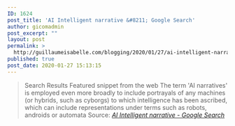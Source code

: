 ```yaml
---
ID: 1624
post_title: 'AI Intelligent narrative &#8211; Google Search'
author: gicomadmin
post_excerpt: ""
layout: post
permalink: >
  http://guillaumeisabelle.com/blogging/2020/01/27/ai-intelligent-narrative-google-search/
published: true
post_date: 2020-01-27 15:13:15
---
```

> Search Results Featured snippet from the web The term 'AI narratives' is employed even more broadly to include portrayals of any machines (or hybrids, such as cyborgs) to which intelligence has been ascribed, which can include representations under terms such as robots, androids or automata Source: *[AI Intelligent narrative - Google Search][1]*

 [1]: https://www.google.com/search?q=AI+Intelligent+narrative&rlz=1C1CHBF_enCA851CA851&oq=AI+Intelligent+narrative&aqs=chrome..69i57j69i64.4319j0j7&sourceid=chrome&ie=UTF-8